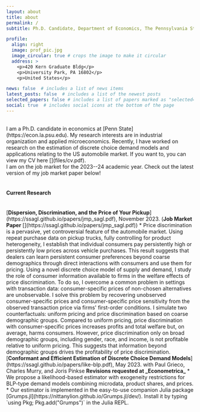```yaml
---
layout: about
title: about
permalink: /
subtitle: Ph.D. Candidate, Department of Economics, The Pennsylvania State University

profile:
  align: right
  image: prof_pic.jpg
  image_circular: true # crops the image to make it circular
  address: >
    <p>420 Kern Graduate Bldg</p>
    <p>University Park, PA 16802</p>
    <p>United States</p>

news: false  # includes a list of news items
latest_posts: false  # includes a list of the newest posts
selected_papers: false # includes a list of papers marked as "selected={true}"
social: true  # includes social icons at the bottom of the page
---
```

<br />
I am a Ph.D. candidate in economics at [Penn State](https://econ.la.psu.edu). My research interests are in industrial organization and applied microeconomics. Recently, I have worked on research on the estimation of discrete choice demand models and applications relating to the US automobile market. If you want to, you can view my CV here [<i class="fa-regular fa-file-pdf fa-lg" style="color: #b509ac;"></i>](files/cv.pdf).

<br />
I am on the job market for the 2023--24 academic year. Check out the latest version of my job market paper below!
<br />
<br />
  
#### Current Research
<br />
[<b>Dispersion, Discrimination, and the Price of Your Pickup</b>](https://ssagl.github.io/papers/jmp_sagl.pdf), November 2023. (<b>Job Market Paper</b> [<i class="fa-solid fa-truck-pickup" style="color: #b509ac;"></i>](https://ssagl.github.io/papers/jmp_sagl.pdf))
* Price discrimination is a pervasive, yet controversial feature of the automobile market. Using repeat purchase data on pickup trucks, fully controlling for product heterogeneity, I establish that individual consumers pay persistently high or persistently low prices across vehicle purchases. This result suggests that dealers can learn persistent consumer preferences beyond coarse demographics through direct interactions with consumers and use them for pricing. Using a novel discrete choice model of supply and demand, I study the role of consumer information available to firms in the welfare effects of price discrimination. To do so, I overcome a common problem in settings with transaction data: consumer-specific prices of non-chosen alternatives are unobservable. I solve this problem by recovering unobserved consumer-specific prices and consumer-specific price sensitivity from the observed transaction price via firms' first-order conditions. I simulate two counterfactuals: uniform pricing and price discrimination based on coarse demographic groups. Compared to uniform pricing, price discrimination with consumer-specific prices increases profits and total welfare but, on average, harms consumers. However, price discrimination only on broad demographic groups, including gender, race, and income, is not profitable relative to uniform pricing. This suggests that information beyond demographic groups drives the profitability of price discrimination.

<br />
[<b>Conformant and Efficient Estimation of Discrete Choice Demand Models</b>](https://ssagl.github.io/papers/like-blp.pdf), May 2023.  
with Paul Grieco, Charles Murry, and Joris Pinkse  
<b>Revisions requested at _Econometrica_</b> 
* We propose a likelihood-based estimator with exogeneity restrictions
for BLP-type demand models combining microdata, product shares, and prices.  
* Our estimator is implemented in the easy-to-use companion Julia package [Grumps.jl](https://nittanylion.github.io/Grumps.jl/dev/). Install it by typing `using Pkg; Pkg.add("Grumps")` in the Julia REPL.